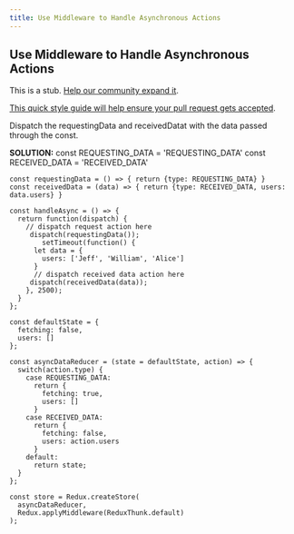 ```yaml
---
title: Use Middleware to Handle Asynchronous Actions
---
```

## Use Middleware to Handle Asynchronous Actions

This is a stub. <a href='https://github.com/freecodecamp/guides/tree/master/src/pages/certifications/front-end-libraries/redux/use-middleware-to-handle-asynchronous-actions/index.md' target='_blank' rel='nofollow'>Help our community expand it</a>.

<a href='https://github.com/freecodecamp/guides/blob/master/README.md' target='_blank' rel='nofollow'>This quick style guide will help ensure your pull request gets accepted</a>.

<!-- The article goes here, in GitHub-flavored Markdown. Feel free to add YouTube videos, images, and CodePen/JSBin embeds  -->

Dispatch the requestingData and receivedDatat with the data passed through the const. 

<strong>SOLUTION:</strong>
    const REQUESTING_DATA = 'REQUESTING_DATA'
    const RECEIVED_DATA = 'RECEIVED_DATA'

    const requestingData = () => { return {type: REQUESTING_DATA} }
    const receivedData = (data) => { return {type: RECEIVED_DATA, users: data.users} }

    const handleAsync = () => {
      return function(dispatch) {
        // dispatch request action here
         dispatch(requestingData());
            setTimeout(function() {
          let data = {
            users: ['Jeff', 'William', 'Alice']
          }
          // dispatch received data action here
         dispatch(receivedData(data));
        }, 2500);
      }
    };

    const defaultState = {
      fetching: false,
      users: []
    };

    const asyncDataReducer = (state = defaultState, action) => {
      switch(action.type) {
        case REQUESTING_DATA:
          return {
            fetching: true,
            users: []
          }
        case RECEIVED_DATA:
          return {
            fetching: false,
            users: action.users
          }
        default:
          return state;
      }
    };

    const store = Redux.createStore(
      asyncDataReducer,
      Redux.applyMiddleware(ReduxThunk.default)
    );
